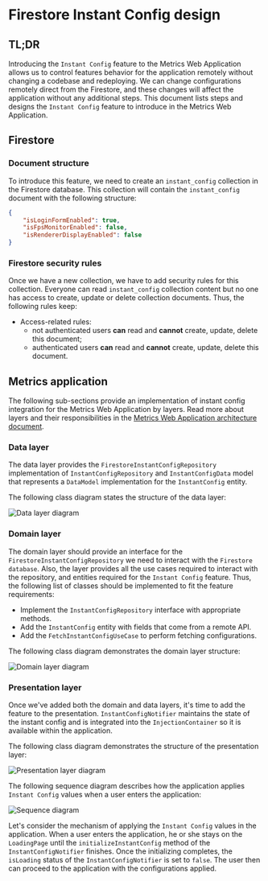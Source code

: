# Firestore Instant Config design

## TL;DR

Introducing the `Instant Config` feature to the Metrics Web Application allows us to control features behavior for the application remotely without changing a codebase and redeploying. 
We can change configurations remotely direct from the Firestore, and these changes will affect the application without any additional steps. 
This document lists steps and designs the `Instant Config` feature to introduce in the Metrics Web Application.

## Firestore

### Document structure

To introduce this feature, we need to create an `instant_config` collection in the Firestore database. This collection will contain the `instant_config` document with the following structure:

```json
{
    "isLoginFormEnabled": true,
    "isFpsMonitorEnabled": false,
    "isRendererDisplayEnabled": false
}
```

### Firestore security rules

Once we have a new collection, we have to add security rules for this collection. Everyone can read `instant_config` collection content but no one has access to create, update or delete collection documents. Thus, the following rules keep:

- Access-related rules:
    - not authenticated users **can** read and **cannot** create, update, delete this document; 
    - authenticated users **can** read and **cannot** create, update, delete this document.

## Metrics application

The following sub-sections provide an implementation of instant config integration for the Metrics Web Application by layers. Read more about layers and their responsibilities in the [Metrics Web Application architecture document](https://github.com/platform-platform/monorepo/blob/master/metrics/web/docs/01_metrics_web_application_architecture.md).

### Data layer

The data layer provides the `FirestoreInstantConfigRepository` implementation of `InstantConfigRepository` and `InstantConfigData` model that represents a `DataModel` implementation for the `InstantConfig` entity.

The following class diagram states the structure of the data layer:

![Data layer diagram](http://www.plantuml.com/plantuml/proxy?cache=no&fmt=svg&src=https://github.com/platform-platform/monorepo/raw/instant_config_design/metrics/web/docs/features/instant_config/diagrams/instant_config_data_layer_class_diagram.puml)

### Domain layer

The domain layer should provide an interface for the `FirestoreInstantConfigRepository` we need to interact with the `Firestore database`. Also, the layer provides all the use cases required to interact with the repository, and entities required for the `Instant Config` feature. Thus, the following list of classes should be implemented to fit the feature requirements:

- Implement the `InstantConfigRepository` interface with appropriate methods.
- Add the `InstantConfig` entity with fields that come from a remote API.
- Add the `FetchInstantConfigUseCase` to perform fetching configurations.

The following class diagram demonstrates the domain layer structure:

![Domain layer diagram](http://www.plantuml.com/plantuml/proxy?cache=no&fmt=svg&src=https://github.com/platform-platform/monorepo/raw/instant_config_design/metrics/web/docs/features/instant_config/diagrams/instant_config_domain_layer_class_diagram.puml)

### Presentation layer

Once we've added both the domain and data layers, it's time to add the feature to the presentation. `InstantConfigNotifier` maintains the state of the instant config and is integrated into the `InjectionContainer` so it is available within the application.

The following class diagram demonstrates the structure of the presentation layer:

![Presentation layer diagram](http://www.plantuml.com/plantuml/proxy?cache=no&fmt=svg&src=https://github.com/platform-platform/monorepo/raw/instant_config_design/metrics/web/docs/features/instant_config/diagrams/instant_config_presentation_layer_class_diagram.puml)

The following sequence diagram describes how the application applies `Instant Config` values when a user enters the application:

![Sequence diagram](http://www.plantuml.com/plantuml/proxy?cache=no&fmt=svg&src=https://github.com/platform-platform/monorepo/raw/instant_config_design/metrics/web/docs/features/instant_config/diagrams/instant_config_sequence_diagram.puml)

Let's consider the mechanism of applying the `Instant Config` values in the application. When a user enters the application, he or she stays on the `LoadingPage` until the `initializeInstantConfig` method of the `InstantConfigNotifier` finishes. Once the initializing completes, the `isLoading` status of the `InstantConfigNotifier` is set to `false`. The user then can proceed to the application with the configurations applied.
